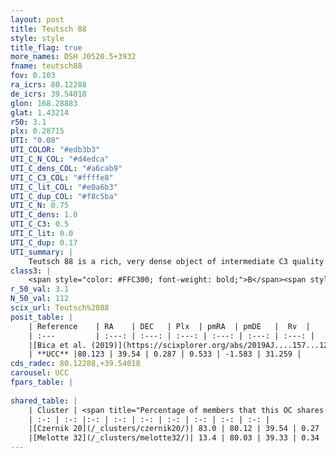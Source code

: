 ```yaml
---
layout: post
title: Teutsch 88
style: style
title_flag: true
more_names: DSH J0520.5+3932
fname: teutsch88
fov: 0.103
ra_icrs: 80.12288
de_icrs: 39.54018
glon: 168.28883
glat: 1.43214
r50: 3.1
plx: 0.28715
UTI: "0.08"
UTI_COLOR: "#edb3b3"
UTI_C_N_COL: "#d4edca"
UTI_C_dens_COL: "#a6cab9"
UTI_C_C3_COL: "#ffffe8"
UTI_C_lit_COL: "#e0a6b3"
UTI_C_dup_COL: "#f8c5ba"
UTI_C_N: 0.75
UTI_C_dens: 1.0
UTI_C_C3: 0.5
UTI_C_lit: 0.0
UTI_C_dup: 0.17
UTI_summary: |
    Teutsch 88 is a rich, very dense object of intermediate C3 quality. It is rarely studied in the literature, with no articles listed in the last 6 years.<br><br><span style="color: #99180f; font-weight: bold;">Warning: </span>This is likely a duplicate object, which shares a large percentage of members with at least one previously reported entry.
class3: |
    <span style="color: #FFC300; font-weight: bold;">B</span><span style="color: #FFC300; font-weight: bold;">B</span>
r_50_val: 3.1
N_50_val: 112
scix_url: Teutsch%2088
posit_table: |
    | Reference    | RA    | DEC   | Plx  | pmRA  | pmDE   |  Rv  |
    | :---         | :---: | :---: | :---: | :---: | :---: | :---: |
    |[Bica et al. (2019)](https://scixplorer.org/abs/2019AJ....157...12B) | 80.132 | 39.541 | -- | -- | -- | -- |
    | **UCC** |80.123 | 39.54 | 0.287 | 0.533 | -1.583 | 31.259 | 
cds_radec: 80.12288,+39.54018
carousel: UCC
fpars_table: |
    
shared_table: |
    | Cluster | <span title="Percentage of members that this OC shares with the ones listed">%</span>   | RA   | DEC   | Plx   | pmRA  | pmDE  | Rv | UTI |
    | :-: | :-: |:-: | :-: | :-: | :-: | :-: | :-: | :-: |
    |[Czernik 20](/_clusters/czernik20/)| 83.0 | 80.12 | 39.54 | 0.27 | 0.56 | -1.59 | 31.08 |0.85 |
    |[Melotte 32](/_clusters/melotte32/)| 13.4 | 80.03 | 39.33 | 0.34 | 0.48 | -1.37 | -0.3 |0.94 |
---
```

